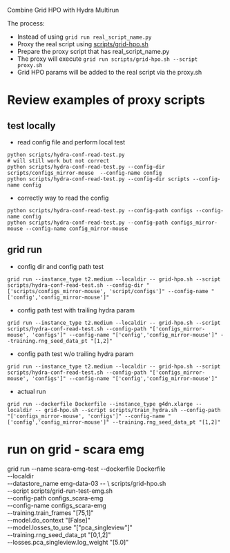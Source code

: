 Combine Grid HPO with Hydra Multirun

The process:

- Instead of using `grid run real_script_name.py`
- Proxy the real script using [scripts/grid-hpo.sh](scripts/grid-hpo.sh)
- Prepare the proxy script that has real_script_name.py
- The proxy will execute `grid run scripts/grid-hpo.sh --script proxy.sh`
- Grid HPO params will be added to the real script via the proxy.sh

# Review examples of proxy scripts

## test locally

- read config file and perform local test

```
python scripts/hydra-conf-read-test.py
# will still work but not correct
python scripts/hydra-conf-read-test.py --config-dir scripts/configs_mirror-mouse  --config-name config
python scripts/hydra-conf-read-test.py --config-dir scripts --config-name config
```

- correctly way to read the config

```
python scripts/hydra-conf-read-test.py --config-path configs --config-name config
python scripts/hydra-conf-read-test.py --config-path configs_mirror-mouse --config-name config_mirror-mouse
```

## grid run

- config dir and config path test

```
grid run --instance_type t2.medium --localdir -- grid-hpo.sh --script scripts/hydra-conf-read-test.sh --config-dir "['scripts/configs_mirror-mouse', 'script/configs']" --config-name "['config','config_mirror-mouse']"
```

- config path test with trailing hydra param

```
grid run --instance_type t2.medium --localdir -- grid-hpo.sh --script scripts/hydra-conf-read-test.sh --config-path "['configs_mirror-mouse', 'configs']" --config-name "['config','config_mirror-mouse']" --training.rng_seed_data_pt "[1,2]"
```

- config path test w/o trailing hydra param

```
grid run --instance_type t2.medium --localdir -- grid-hpo.sh --script scripts/hydra-conf-read-test.sh --config-path "['configs_mirror-mouse', 'configs']" --config-name "['config','config_mirror-mouse']"
```

- actual run

```
grid run --dockerfile Dockerfile --instance_type g4dn.xlarge --localdir -- grid-hpo.sh --script scripts/train_hydra.sh --config-path "['configs_mirror-mouse', 'configs']" --config-name "['config','config_mirror-mouse']" --training.rng_seed_data_pt "[1,2]"
```


# run on grid - scara emg 
grid run --name scara-emg-test --dockerfile Dockerfile \
--localdir \
--datastore_name emg-data-03 -- \ 
scripts/grid-hpo.sh \
--script scripts/grid-run-test-emg.sh \
--config-path configs_scara-emg \
--config-name configs_scara-emg \
--training.train_frames "[75,1]" \
--model.do_context "[False]" \
--model.losses_to_use "["pca_singleview"]" \
--training.rng_seed_data_pt "[0,1,2]" \
--losses.pca_singleview.log_weight "[5.0]"
```
